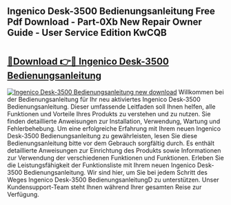 ## Ingenico Desk-3500 Bedienungsanleitung Free Pdf Download - Part-0Xb New Repair Owner Guide - User Service Edition KwCQB

# <h2><a href="http://df1kzsq.blite.top/?on=Ingenico+Desk-3500+Bedienungsanleitung">🔗Download 👉🔴 Ingenico Desk-3500 Bedienungsanleitung</a></h2>

[![Ingenico Desk-3500 Bedienungsanleitung new download](https://i.imgur.com/lujVjoI.png)](http://df1kzsq.blite.top/?on=Ingenico+Desk-3500+Bedienungsanleitung)
Willkommen bei der Bedienungsanleitung für Ihr neu aktiviertes Ingenico Desk-3500 Bedienungsanleitung. Dieser umfassende Leitfaden soll Ihnen helfen, alle Funktionen und Vorteile Ihres Produkts zu verstehen und zu nutzen. Sie finden detaillierte Anweisungen zur Installation, Verwendung, Wartung und Fehlerbehebung. Um eine erfolgreiche Erfahrung mit Ihrem neuen Ingenico Desk-3500 Bedienungsanleitung zu gewährleisten, lesen Sie diese Bedienungsanleitung bitte vor dem Gebrauch sorgfältig durch. Es enthält detaillierte Anweisungen zur Einrichtung des Produkts sowie Informationen zur Verwendung der verschiedenen Funktionen und Funktionen. Erleben Sie die Leistungsfähigkeit der Funktionsliste mit Ihrem neuen Ingenico Desk-3500 Bedienungsanleitung. Wir sind hier, um Sie bei jedem Schritt des Weges Ingenico Desk-3500 BedienungsanleitungD zu unterstützen. Unser Kundensupport-Team steht Ihnen während Ihrer gesamten Reise zur Verfügung.
